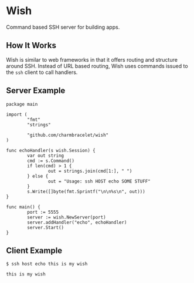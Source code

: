 # Wish

Command based SSH server for building apps.

## How It Works

Wish is similar to web frameworks in that it offers routing and structure
around SSH. Instead of URL based routing, Wish uses commands issued to the
`ssh` client to call handlers.

## Server Example

```
package main

import (
        "fmt"
        "strings"

        "github.com/charmbracelet/wish"
)

func echoHandler(s wish.Session) {
        var out string
        cmd := s.Command()
        if len(cmd) > 1 {
                out = strings.join(cmd[1:], " ")
        } else {
                out = "Usage: ssh HOST echo SOME STUFF"
        }
        s.Write([]byte(fmt.Sprintf("\n\n%s\n", out)))
}

func main() {
        port := 5555
        server := wish.NewServer(port)
        server.addHandler("echo", echoHandler)
        server.Start()
}
```

## Client Example

```
$ ssh host echo this is my wish

this is my wish
```
